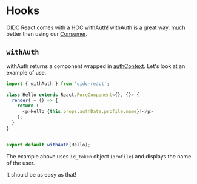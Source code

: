 # Hooks

OIDC React comes with a HOC withAuth! withAuth is a great way, much better then using our [Consumer](https://reactjs.org/docs/context.html#contextconsumer).

## `withAuth`

withAuth returns a component wrapped in [authContext](../docs/interfaces/authcontextprops.md). Let's look at an example of use.

```typescript
import { withAuth } from 'oidc-react';

class Hello extends React.PureComponent<{}, {}> {
  render( = () => {
    return (
      <p>Hello {this.props.authData.profile.name}!</p>
    );
  }
}


export default withAuth(Hello);
```

The example above uses `id_token` object (`profile`) and displays the name of the user.

It should be as easy as that!
